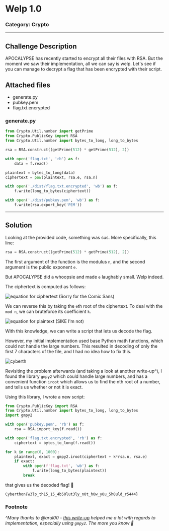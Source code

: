 # Welp 1.0
### Category: Crypto
---
## Challenge Description
APOCALYPSE has recently started to encrypt all their files with RSA. But the moment we saw their implementation, all we can say is welp. Let's see if you can manage to decrypt a flag that has been encrypted with their script.
## Attached files
* generate.py
* pubkey.pem
* flag.txt.encrypted
### generate.py
```python
from Crypto.Util.number import getPrime
from Crypto.PublicKey import RSA
from Crypto.Util.number import bytes_to_long, long_to_bytes

rsa = RSA.construct((getPrime(512) * getPrime(512), 2))

with open('flag.txt', 'rb') as f:
    data = f.read()

plaintext = bytes_to_long(data)
ciphertext = pow(plaintext, rsa.e, rsa.n)

with open('./dist/flag.txt.encrypted', 'wb') as f:
    f.write(long_to_bytes(ciphertext))

with open('./dist/pubkey.pem', 'wb') as f:
    f.write(rsa.export_key('PEM'))
```
---
## Solution
Looking at the provided code, something was sus. More specifically, this line:

```python
rsa = RSA.construct((getPrime(512) * getPrime(512), 2))
```

The first argument of the function is the modulus `n`, and the second argument is the public exponent `e`.

But APOCALYPSE did a whoopsie and made `e` laughably small. Welp indeed.

The ciphertext is computed as follows:

![equation for ciphertext (Sorry for the Comic Sans)](https://user-images.githubusercontent.com/40383042/117807484-43f28700-b28e-11eb-8418-4451515a62a2.png)

We can reverse this by taking the `e`th root of the ciphertext. To deal with the `mod n`, we can bruteforce its coefficient `k`.

![equation for plaintext (SIKE I'm not)](https://user-images.githubusercontent.com/40383042/117807491-4523b400-b28e-11eb-9c67-c63d5b52b9b8.png)

With this knowledge, we can write a script that lets us decode the flag.

However, my initial implementation used base Python math functions, which could not handle the large numbers. This resulted in decoding of only the first 7 characters of the file, and I had no idea how to fix this.

![cyberth](https://user-images.githubusercontent.com/40383042/117807442-376e2e80-b28e-11eb-9d28-d17688f0c915.png)

Revisiting the problem afterwards (and taking a look at another write-up^), I found the library `gmpy2` which could handle large numbers, and has a convenient function `iroot` which allows us to find the nth root of a number, and tells us whether or not it is exact.

Using this library, I wrote a new script:

```python
from Crypto.PublicKey import RSA
from Crypto.Util.number import bytes_to_long, long_to_bytes
import gmpy2

with open('pubkey.pem', 'rb') as f:
    rsa = RSA.import_key(f.read())

with open('flag.txt.encrypted', 'rb') as f:
    ciphertext = bytes_to_long(f.read())

for k in range(0, 1000):
    plaintext, exact = gmpy2.iroot(ciphertext + k*rsa.n, rsa.e)
    if exact:
        with open(f'flag.txt', 'wb') as f:
            f.write(long_to_bytes(plaintext))
        break
```

that gives us the decoded flag! 🎉

```
Cyberthon{w3lp_th15_15_4b50lut3ly_n0t_h0w_y0u_5h0uld_r5444}
```

### Footnote
*^Many thanks to @arul00 - [this write-up](https://github.com/arul00/CTF-Stuff/tree/main/Cyberthon%20Writeups/Finals/Welp%201.0) helped me a lot with regards to implementation, especially using `gmpy2`. The more you know 💫*
